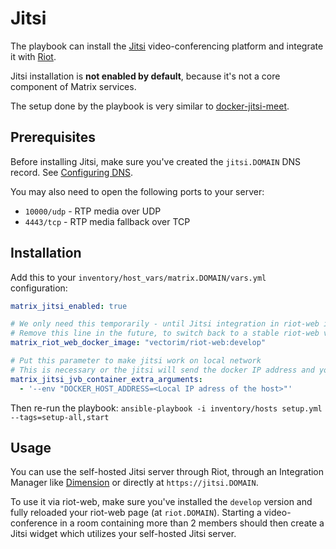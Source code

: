 # Jitsi

The playbook can install the [Jitsi](https://jitsi.org/) video-conferencing platform and integrate it with [Riot](configuring-playbook-riot-web.md).

Jitsi installation is **not enabled by default**, because it's not a core component of Matrix services.

The setup done by the playbook is very similar to [docker-jitsi-meet](https://github.com/jitsi/docker-jitsi-meet).


## Prerequisites

Before installing Jitsi, make sure you've created the `jitsi.DOMAIN` DNS record. See [Configuring DNS](configuring-dns.md).

You may also need to open the following ports to your server:

- `10000/udp` - RTP media over UDP
- `4443/tcp` - RTP media fallback over TCP


## Installation

Add this to your `inventory/host_vars/matrix.DOMAIN/vars.yml` configuration:

```yaml
matrix_jitsi_enabled: true

# We only need this temporarily - until Jitsi integration in riot-web is finalized.
# Remove this line in the future, to switch back to a stable riot-web version.
matrix_riot_web_docker_image: "vectorim/riot-web:develop"

# Put this parameter to make jitsi work on local network
# This is necessary or the jitsi will send the docker IP address and you won't have either the video or audio working in local network
matrix_jitsi_jvb_container_extra_arguments:
  - '--env "DOCKER_HOST_ADDRESS=<Local IP adress of the host>"'

```

Then re-run the playbook: `ansible-playbook -i inventory/hosts setup.yml --tags=setup-all,start`


## Usage

You can use the self-hosted Jitsi server through Riot, through an Integration Manager like [Dimension](docs/configuring-playbook-dimension.md) or directly at `https://jitsi.DOMAIN`.

To use it via riot-web, make sure you've installed the `develop` version and fully reloaded your riot-web page (at `riot.DOMAIN`). Starting a video-conference in a room containing more than 2 members should then create a Jitsi widget which utilizes your self-hosted Jitsi server.
